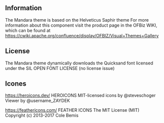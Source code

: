 ## Information

The Mandara theme is based on the Helveticus Saphir theme
For more information about this component visit the product page in the OFBiz WIKI,
which can be found at https://cwiki.apache.org/confluence/display/OFBIZ/Visual+Themes+Gallery

## License

The Mandara theme dynamically downloads the Quicksand font licensed under the SIL OPEN FONT LICENSE (no license issue)

## Icones

https://heroicons.dev/
HEROICONS
MIT-licensed icons by @steveschoger
Viewer by @username_ZAYDEK

https://feathericons.com/
FEATHER ICONS
The MIT License (MIT)
Copyright (c) 2013-2017 Cole Bemis
